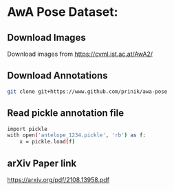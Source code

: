 
AwA Pose Dataset:
============

Download Images
------------
Download images from https://cvml.ist.ac.at/AwA2/

Download Annotations
------------
```bash
git clone git+https://www.github.com/prinik/awa-pose
```
Read pickle annotation file
------------
```bash
import pickle
with open('antelope_1234.pickle', 'rb') as f:
    x = pickle.load(f)

```    
arXiv Paper link
------------
https://arxiv.org/pdf/2108.13958.pdf
